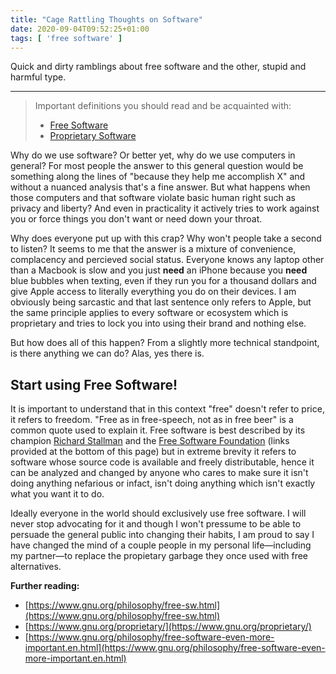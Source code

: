 ```yaml
---
title: "Cage Rattling Thoughts on Software"
date: 2020-09-04T09:52:25+01:00
tags: [ 'free software' ]
---
```

Quick and dirty ramblings about free software and the other, stupid and harmful type.

* * *

> Important definitions you should read and be acquainted with:
> * [Free Software](https://en.wikipedia.org/wiki/The_Free_Software_Definition)
> * [Proprietary Software](https://en.wikipedia.org/wiki/Proprietary_software)

Why do we use software? Or better yet, why do we use computers in general? For most people the answer to this general question would be something along the lines of "because they help me accomplish X" and without a nuanced analysis that's a fine answer. But what happens when those computers and that software violate basic human right such as privacy and liberty? And even in practicality it actively tries to work against you or force things you don't want or need down your throat.

Why does everyone put up with this crap? Why won't people take a second to listen? It seems to me that the answer is a mixture of convenience, complacency and percieved social status. Everyone knows any laptop other than a Macbook is slow and you just **need** an iPhone because you **need** blue bubbles when texting, even if they run you for a thousand dollars and give Apple access to literally everything you do on their devices. I am obviously being sarcastic and that last sentence only refers to Apple, but the same principle applies to every software or ecosystem which is proprietary and tries to lock you into using their brand and nothing else.

But how does all of this happen? From a slightly more technical standpoint, is there anything we can do? Alas, yes there is.

## Start using Free Software!

It is important to understand that in this context "free" doesn't refer to price, it refers to freedom. "Free as in free-speech, not as in free beer" is a common quote used to explain it. Free software is best described by its champion [Richard Stallman](https://stallman.org) and the [Free Software Foundation](https://fsf.org) (links provided at the bottom of this page) but in extreme brevity it refers to software whose source code is available and freely distributable, hence it can be analyzed and changed by anyone who cares to make sure it isn't doing anything nefarious or infact, isn't doing anything which isn't exactly what you want it to do.

Ideally everyone in the world should exclusively use free software. I will never stop advocating for it and though I won't pressume to be able to persuade the general public into changing their habits, I am proud to say I have changed the mind of a couple people in my personal life—including my partner—to replace the propietary garbage they once used with free alternatives.

**Further reading:**

* [https://www.gnu.org/philosophy/free-sw.html](https://www.gnu.org/philosophy/free-sw.html)
* [https://www.gnu.org/proprietary/](https://www.gnu.org/proprietary/)
* [https://www.gnu.org/philosophy/free-software-even-more-important.en.html](https://www.gnu.org/philosophy/free-software-even-more-important.en.html)
